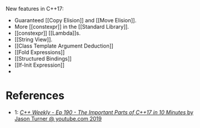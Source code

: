 New features in C++17:
- Guaranteed [[Copy Elision]] and [[Move Elision]].
- More [[constexpr]] in the [[Standard Library]].
- [[constexpr]] [[Lambda]]s.
- [[String View]].
- [[Class Template Argument Deduction]]
- [[Fold Expressions]]
- [[Structured Bindings]]
- [[If-Init Expression]]
- 

# References

- 1: [_C++ Weekly - Ep 190 - The Important Parts of C++17 in 10 Minutes_ by Jason Turner @ youtube.com 2019](https://www.youtube.com/watch?v=QpFjOlzg1r4)
